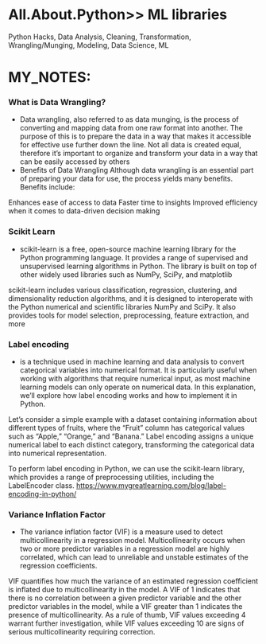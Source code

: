 # All.About.Python>> ML libraries
Python Hacks, Data Analysis, Cleaning, Transformation, Wrangling/Munging, Modeling, Data Science, ML

# MY_NOTES:

### What is Data Wrangling?
- Data wrangling, also referred to as data munging, is the process of converting and mapping data from one raw format into another. The purpose of this is to prepare the data in a way that makes it accessible for effective use further down the line. Not all data is created equal, therefore it’s important to organize and transform your data in a way that can be easily accessed by others
- Benefits of Data Wrangling
Although data wrangling is an essential part of preparing your data for use, the process yields many benefits. Benefits include:

Enhances ease of access to data
Faster time to insights
Improved efficiency when it comes to data-driven decision making

### Scikit Learn
- scikit-learn is a free, open-source machine learning library for the Python programming language. It provides a range of supervised and unsupervised learning algorithms in Python. The library is built on top of other widely used libraries such as NumPy, SciPy, and matplotlib 

scikit-learn includes various classification, regression, clustering, and dimensionality reduction algorithms, and it is designed to interoperate with the Python numerical and scientific libraries NumPy and SciPy. It also provides tools for model selection, preprocessing, feature extraction, and more 


### Label encoding
- is a technique used in machine learning and data analysis to convert categorical variables into numerical format. It is particularly useful when working with algorithms that require numerical input, as most machine learning models can only operate on numerical data. In this explanation, we’ll explore how label encoding works and how to implement it in Python.

Let’s consider a simple example with a dataset containing information about different types of fruits, where the “Fruit” column has categorical values such as “Apple,” “Orange,” and “Banana.” Label encoding assigns a unique numerical label to each distinct category, transforming the categorical data into numerical representation.

To perform label encoding in Python, we can use the scikit-learn library, which provides a range of preprocessing utilities, including the LabelEncoder class. https://www.mygreatlearning.com/blog/label-encoding-in-python/ 


### Variance Inflation Factor
- The variance inflation factor (VIF) is a measure used to detect multicollinearity in a regression model. Multicollinearity occurs when two or more predictor variables in a regression model are highly correlated, which can lead to unreliable and unstable estimates of the regression coefficients.

VIF quantifies how much the variance of an estimated regression coefficient is inflated due to multicollinearity in the model. A VIF of 1 indicates that there is no correlation between a given predictor variable and the other predictor variables in the model, while a VIF greater than 1 indicates the presence of multicollinearity. As a rule of thumb, VIF values exceeding 4 warrant further investigation, while VIF values exceeding 10 are signs of serious multicollinearity requiring correction.


